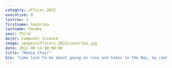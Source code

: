 ```yaml
---
category: officer_2022
executive: 0
lastrow: 1
firstname: Sashrika
lastname: Pandey
year: Third
major: Computer Science
image: images/officers_2022/sashrika.jpg
date: 2022-08-14 00:00:00
title: "Media Chair"
bio: "Come talk to me about going on runs and hikes in the Bay, my ranking of Berkeley restaurants based on their pad thai, and what you're reading! Let's go talk about life, the universe, and why I still haven't purchased Spotify premium after practice sometime :))"
---
```

